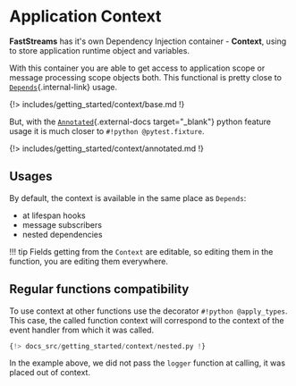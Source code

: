 # Application Context

**FastStreams** has it's own Dependency Injection container - **Context**, using to store application runtime object and variables.

With this container you are able to get access to application scope or message processing scope objects both. This functional is pretty close to [`Depends`](../dependencies/index.md){.internal-link} usage.

{!> includes/getting_started/context/base.md !}

But, with the [`Annotated`](https://docs.python.org/3/library/typing.html#typing.Annotated){.external-docs target="_blank"} python feature usage it is much closer to `#!python @pytest.fixture`.

{!> includes/getting_started/context/annotated.md !}

## Usages

By default, the context is available in the same place as `Depends`:

* at lifespan hooks
* message subscribers
* nested dependencies

!!! tip
    Fields getting from the `Context` are editable, so editing them in the function, you are editing them everywhere.

## Regular functions compatibility

To use context at other functions use the decorator `#!python @apply_types`. This case, the called function context will correspond to the context of the event handler from which it was called.

```python linenums="1" hl_lines="6 8 11"
{!> docs_src/getting_started/context/nested.py !}
```

In the example above, we did not pass the `logger` function at calling, it was placed out of context.
